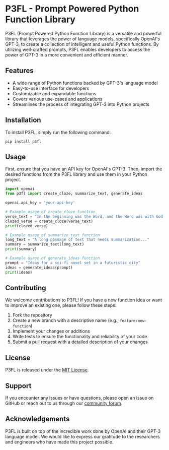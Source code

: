 # P3FL - Prompt Powered Python Function Library

P3FL (Prompt Powered Python Function Library) is a versatile and powerful library that leverages the power of language models, specifically OpenAI's GPT-3, to create a collection of intelligent and useful Python functions. By utilizing well-crafted prompts, P3FL enables developers to access the power of GPT-3 in a more convenient and efficient manner.

## Features

- A wide range of Python functions backed by GPT-3's language model
- Easy-to-use interface for developers
- Customizable and expandable functions
- Covers various use-cases and applications
- Streamlines the process of integrating GPT-3 into Python projects

## Installation

To install P3FL, simply run the following command:

```
pip install p3fl
```

## Usage

First, ensure that you have an API key for OpenAI's GPT-3. Then, import the desired functions from the P3FL library and use them in your Python project.

```python
import openai
from p3fl import create_cloze, summarize_text, generate_ideas

openai.api_key = 'your-api-key'

# Example usage of create_cloze function
verse_text = "In the beginning was the Word, and the Word was with God, and the Word was God."
clozed_verse = create_cloze(verse_text)
print(clozed_verse)

# Example usage of summarize_text function
long_text = "A long passage of text that needs summarization..."
summary = summarize_text(long_text)
print(summary)

# Example usage of generate_ideas function
prompt = "Ideas for a sci-fi novel set in a futuristic city"
ideas = generate_ideas(prompt)
print(ideas)
```

## Contributing

We welcome contributions to P3FL! If you have a new function idea or want to improve an existing one, please follow these steps:

1. Fork the repository
2. Create a new branch with a descriptive name (e.g., `feature/new-function`)
3. Implement your changes or additions
4. Write tests to ensure the functionality and reliability of your code
5. Submit a pull request with a detailed description of your changes

## License

P3FL is released under the [MIT License](LICENSE).

## Support

If you encounter any issues or have questions, please open an issue on GitHub or reach out to us through our [community forum](https://community.p3fl.com).

## Acknowledgements

P3FL is built on top of the incredible work done by OpenAI and their GPT-3 language model. We would like to express our gratitude to the researchers and engineers who have made this project possible.